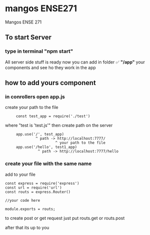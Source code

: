 # mangos ENSE271
Mangos ENSE 271

## To start Server 
### type in terminal "npm start"

All server side stuff is ready 
now you can add in folder :white_check_mark: __"/app"__ your components and see ho they work in the app

## how to add yours component
### in conrollers open app.js 
create your path to the file
         
         const test_app = require('./test')

where "test is 'test.js'"
then create path on the server

         app.use('/', test_app)
                  ^ path -> http://localhost:7777/
                           ^ your path to the file
         app.use('/hello', test1_app)
                   ^ path -> http://localhost:7777/hello
                       
### create your file with the same name

add to your file

    const express = require('express')
    const url = require('url')
    const routs = express.Router()
    
    //your code here
    
    module.exports = routs;
    

to create post or get request just put 
    routs.get or routs.post

after that its up to you 

